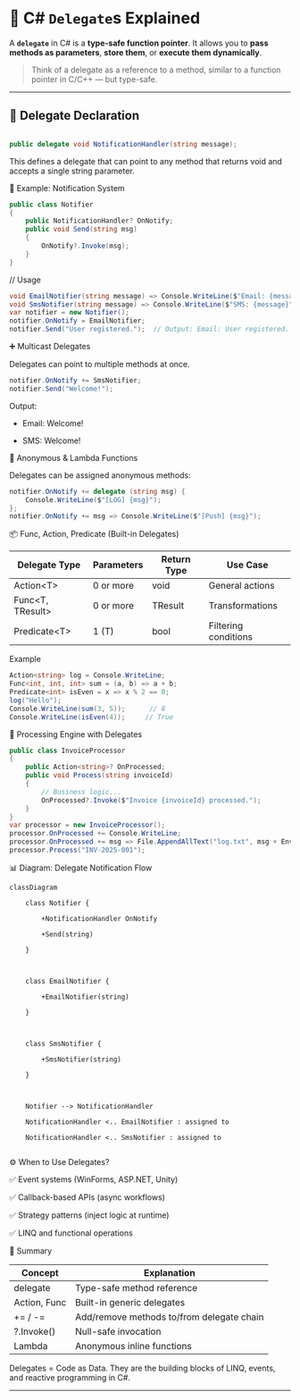 # 🧠 C# `Delegate`s Explained



A **`delegate`** in C# is a **type-safe function pointer**. It allows you to **pass methods as parameters**, **store them**, or **execute them dynamically**.



> Think of a delegate as a reference to a method, similar to a function pointer in C/C++ — but type-safe.



---



## 🎯 Delegate Declaration



```csharp

public delegate void NotificationHandler(string message);
```

This defines a delegate that can point to any method that returns void and accepts a single string parameter.









🔔 Example: Notification System


```csharp
public class Notifier
{
    public NotificationHandler? OnNotify;
    public void Send(string msg)
    {
        OnNotify?.Invoke(msg);
    }
}
```
// Usage
```csharp
void EmailNotifier(string message) => Console.WriteLine($"Email: {message}");
void SmsNotifier(string message) => Console.WriteLine($"SMS: {message}");
var notifier = new Notifier();
notifier.OnNotify = EmailNotifier;
notifier.Send("User registered.");  // Output: Email: User registered.
```








➕ Multicast Delegates





Delegates can point to multiple methods at once.
```csharp
notifier.OnNotify += SmsNotifier;
notifier.Send("Welcome!");
```


Output:

- Email: Welcome!

- SMS: Welcome!









🔁 Anonymous & Lambda Functions





Delegates can be assigned anonymous methods:
```csharp
notifier.OnNotify += delegate (string msg) {
    Console.WriteLine($"[LOG] {msg}");
};
notifier.OnNotify += msg => Console.WriteLine($"[Push] {msg}");
```








📦 Func, Action, Predicate (Built-in Delegates)



| Delegate Type  | Parameters | Return Type | Use Case |
| --- | --- | --- | --- |
| Action\<T\> | 0 or more | void | General actions |
| Func<T, TResult> | 0 or more | TResult | Transformations
| Predicate\<T\> | 1 (T) | bool | Filtering conditions



Example

```csharp
Action<string> log = Console.WriteLine;
Func<int, int, int> sum = (a, b) => a + b;
Predicate<int> isEven = x => x % 2 == 0;
log("Hello");
Console.WriteLine(sum(3, 5));      // 8
Console.WriteLine(isEven(4));     // True

```







🧪 Processing Engine with Delegates


```csharp
public class InvoiceProcessor
{
    public Action<string>? OnProcessed;
    public void Process(string invoiceId)
    {
        // Business logic...
        OnProcessed?.Invoke($"Invoice {invoiceId} processed.");
    }
}
var processor = new InvoiceProcessor();
processor.OnProcessed += Console.WriteLine;
processor.OnProcessed += msg => File.AppendAllText("log.txt", msg + Environment.NewLine);
processor.Process("INV-2025-001");

```







📊 Diagram: Delegate Notification Flow


```mermaid
classDiagram

    class Notifier {

        +NotificationHandler OnNotify

        +Send(string)

    }



    class EmailNotifier {

        +EmailNotifier(string)

    }



    class SmsNotifier {

        +SmsNotifier(string)

    }



    Notifier --> NotificationHandler

    NotificationHandler <.. EmailNotifier : assigned to

    NotificationHandler <.. SmsNotifier : assigned to


```






⚙️ When to Use Delegates?





✅ Event systems (WinForms, ASP.NET, Unity)

✅ Callback-based APIs (async workflows)

✅ Strategy patterns (inject logic at runtime)

✅ LINQ and functional operations









🧩 Summary



| Concept | Explanation |
| --- | --- |
| delegate | Type-safe method reference |
| Action, Func | Built-in generic delegates |
| += / -= | Add/remove methods to/from delegate chain |
| ?.Invoke() | Null-safe invocation |
| Lambda | Anonymous inline functions

Delegates = Code as Data. They are the building blocks of LINQ, events, and reactive programming in C#.







---

